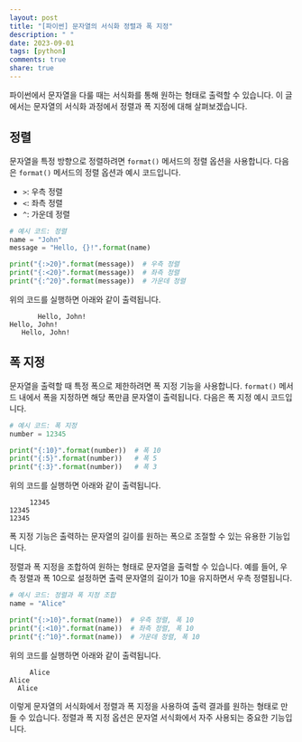 ```yaml
---
layout: post
title: "[파이썬] 문자열의 서식화 정렬과 폭 지정"
description: " "
date: 2023-09-01
tags: [python]
comments: true
share: true
---
```


파이썬에서 문자열을 다룰 때는 서식화를 통해 원하는 형태로 출력할 수 있습니다. 이 글에서는 문자열의 서식화 과정에서 정렬과 폭 지정에 대해 살펴보겠습니다.

## 정렬

문자열을 특정 방향으로 정렬하려면 `format()` 메서드의 정렬 옵션을 사용합니다. 다음은 `format()` 메서드의 정렬 옵션과 예시 코드입니다.

- `>`: 우측 정렬
- `<`: 좌측 정렬
- `^`: 가운데 정렬

```python
# 예시 코드: 정렬
name = "John"
message = "Hello, {}!".format(name)

print("{:>20}".format(message))  # 우측 정렬
print("{:<20}".format(message))  # 좌측 정렬
print("{:^20}".format(message))  # 가운데 정렬
```

위의 코드를 실행하면 아래와 같이 출력됩니다.

```
       Hello, John!
Hello, John!       
   Hello, John!     
```

## 폭 지정

문자열을 출력할 때 특정 폭으로 제한하려면 폭 지정 기능을 사용합니다. `format()` 메서드 내에서 폭을 지정하면 해당 폭만큼 문자열이 출력됩니다. 다음은 폭 지정 예시 코드입니다.

```python
# 예시 코드: 폭 지정
number = 12345

print("{:10}".format(number))  # 폭 10
print("{:5}".format(number))   # 폭 5
print("{:3}".format(number))   # 폭 3
```

위의 코드를 실행하면 아래와 같이 출력됩니다.

```
     12345
12345
12345
```

폭 지정 기능은 출력하는 문자열의 길이를 원하는 폭으로 조절할 수 있는 유용한 기능입니다.

정렬과 폭 지정을 조합하여 원하는 형태로 문자열을 출력할 수 있습니다. 예를 들어, 우측 정렬과 폭 10으로 설정하면 출력 문자열의 길이가 10을 유지하면서 우측 정렬됩니다.

```python
# 예시 코드: 정렬과 폭 지정 조합
name = "Alice"

print("{:>10}".format(name))  # 우측 정렬, 폭 10
print("{:<10}".format(name))  # 좌측 정렬, 폭 10
print("{:^10}".format(name))  # 가운데 정렬, 폭 10
```

위의 코드를 실행하면 아래와 같이 출력됩니다.

```
     Alice
Alice     
  Alice   
```

이렇게 문자열의 서식화에서 정렬과 폭 지정을 사용하여 출력 결과를 원하는 형태로 만들 수 있습니다. 정렬과 폭 지정 옵션은 문자열 서식화에서 자주 사용되는 중요한 기능입니다.